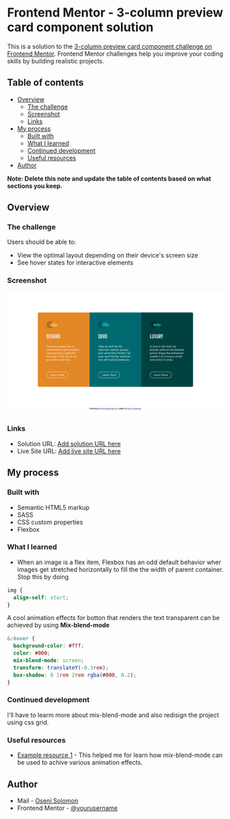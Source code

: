 # Frontend Mentor - 3-column preview card component solution

This is a solution to the [3-column preview card component challenge on Frontend Mentor](https://www.frontendmentor.io/challenges/3column-preview-card-component-pH92eAR2-). Frontend Mentor challenges help you improve your coding skills by building realistic projects.

## Table of contents

- [Overview](#overview)
  - [The challenge](#the-challenge)
  - [Screenshot](#screenshot)
  - [Links](#links)
- [My process](#my-process)
  - [Built with](#built-with)
  - [What I learned](#what-i-learned)
  - [Continued development](#continued-development)
  - [Useful resources](#useful-resources)
- [Author](#author)

**Note: Delete this note and update the table of contents based on what sections you keep.**

## Overview

### The challenge

Users should be able to:

- View the optimal layout depending on their device's screen size
- See hover states for interactive elements

### Screenshot

![Desktop site preview](images/screenshot.png)

### Links

- Solution URL: [Add solution URL here](https://your-solution-url.com)
- Live Site URL: [Add live site URL here](https://your-live-site-url.com)

## My process

### Built with

- Semantic HTML5 markup
- SASS
- CSS custom properties
- Flexbox

### What I learned

- When an image is a flex item, Flexbox has an odd default behavior wher images get stretched horizontally to fill the the width of parent container. Stop this by doing

```css
img {
  align-self: start;
}
```
A cool animation effects for botton that renders the text transparent can be achieved by using **Mix-blend-mode**

```scss
&:hover {
  background-color: #fff;
  color: #000;
  mix-blend-mode: screen;
  transform: translateY(-0.3rem);
  box-shadow: 0 1rem 2rem rgba(#000, 0.2);
}
```

### Continued development

I'll have to learm more about mix-blend-mode and also redisign the project using css grid.

### Useful resources

- [Example resource 1](https://www.example.com) - This helped me for learn how mix-blend-mode can be used to achive various animation effects.


## Author

- Mail - [Oseni Solomon](jnrolalere@gmail.com)
- Frontend Mentor - [@yourusername](https://www.frontendmentor.io/profile/@SoloLere)
